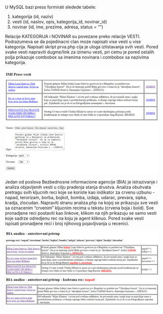 U MySQL bazi press formirati sledede tabele:
1) kategorija (id, naziv)
2) vesti (id, naslov, opis, kategorija_id, novinar_id)
3) novinar (id, ime, prezime, adresa, status = “”)

Relacije KATEGORIJA i NOVINAR su povezane preko relacije VESTI. Podrazumeva se da pojedinacni clan moze napisati vise vesti u vise kategorija.
Napisati skript prva.php cija je uloga izlistavanja svih vesti. Pored svake vesti napraviti dugme/link za izmenu vesti, pri cemu je pored
ostalih polja prikazuje combobox sa imenima novinara i combobox sa nazivima kategorija.

![GUI](https://github.com/milicazivkovic15/Radovi/blob/master/PHP/Press/Press_vesti.PNG)

Jedan od poslova Bezbednosne informacione agencije (BIA) je istrazivanje i analiza objavljenih vesti u cilju pradenja stanja drustva. 
Analiza obuhvata pretragu svih kljucnih reci koje se koriste kao indikator za crvenu uzbunu - napad, terorizam, borba, bojkot, bomba, 
izdaja, udarac, prevara, sipka, kradja, zlocudan. Napraviti stranu analiza.php na kojoj se prikazuju sve vesti sa oznacenim “crvenim” 
kljucnim recima u tekstu (crvena boja i bold). Sve pronadjene reci postaviti kao linkove, klikom na njih prikazuju se samo vesti koje 
sadrze odredjenu rec na koju je agent kliknuo. Pored svake vesti ispisati pronadjene reci i broj njihovog pojavljivanja u recenici.

![GUI](https://github.com/milicazivkovic15/Radovi/blob/master/PHP/Press/Analiza.PNG)
